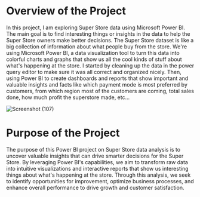 # Overview of the Project
In this project, I am exploring Super Store data using Microsoft Power BI. The main goal is to find interesting things or insights in the data to help the Super Store owners make better decisions.
The Super Store dataset is like a big collection of information about what people buy from the store. We're using Microsoft Power BI, a data visualization tool to turn this data into colorful charts and graphs that show us all the cool kinds of stuff about what's happening at the store.
I started by cleaning up the data in the power query editor to make sure it was all correct and organized nicely. Then, using Power BI to create dashboards and reports that show important and valuable insights and facts like which payment mode is most preferred by customers, from which region most of the customers are coming, total sales done, how much profit the superstore made, etc...

![Screenshot (107)](https://github.com/MohdMunafKhan/US-Super-Store-Sales-Analysis/assets/111840208/5a641568-5a11-4517-9f17-a66bd2b666cd)


# Purpose of the Project 
The purpose of this Power BI project on Super Store data analysis is to uncover valuable insights that can drive smarter decisions for the Super Store. By leveraging Power BI's capabilities, we aim to transform raw data into intuitive visualizations and interactive reports that show us interesting things about what's happening at the store. Through this analysis, we seek to identify opportunities for improvement, optimize business processes, and enhance overall performance to drive growth and customer satisfaction.






